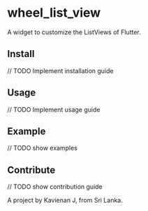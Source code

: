 # wheel_list_view

A widget to customize the ListViews of Flutter.

## Install
// TODO Implement installation guide

## Usage
// TODO Implement usage guide

## Example
// TODO show examples

## Contribute
// TODO show contribution guide

A project by Kavienan J, from Sri Lanka.